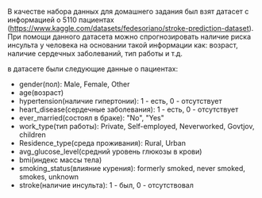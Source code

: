 В качестве набора данных для домашнего задания был взят датасет с информацией о 5110 пациентах (https://www.kaggle.com/datasets/fedesoriano/stroke-prediction-dataset). При помощи данного датасета можно спрогнозировать наличие риска инсульта у человека на основании такой информации как: возраст, наличие сердечных заболеваний, тип работы и т.д.

в датасете были следующие данные о пациентах: 
- gender(пол): Male, Female, Other
- age(возраст)
- hypertension(наличие гипертонии): 1 - есть, 0 - отсутствует
- heart_disease(cердечные заболевания): 1 - есть, 0 - отсутствует
- ever_married(состоял в браке): "No", "Yes"
- work_type(тип работы): Private, Self-employed, Neverworked, Govtjov, children
- Residence_type(среда проживания): Rural, Urban
- avg_glucose_level(средний уровень глюкозы в крови)
- bmi(индекс массы тела)
- smoking_status(влияние курения): formerly smoked, never smoked, smokes, unknown
- stroke(наличие инсульта): 1 - был, 0 - отсутствовал
